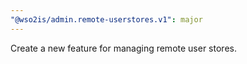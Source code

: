 ```yaml
---
"@wso2is/admin.remote-userstores.v1": major
---
```


Create a new feature for managing remote user stores.
